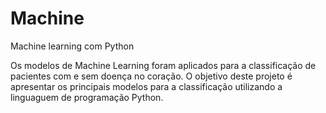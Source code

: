 # Machine
Machine learning com Python

Os modelos de Machine Learning foram aplicados para a classificação de pacientes com e sem doença no coração. O objetivo deste projeto é apresentar os principais modelos para a classificação utilizando a linguaguem de programação Python.


